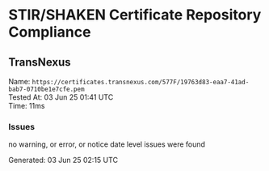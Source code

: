 # STIR/SHAKEN Certificate Repository Compliance

## TransNexus

Name: `https://certificates.transnexus.com/577F/19763d83-eaa7-41ad-bab7-0710be1e7cfe.pem`\
Tested At: 03 Jun 25 01:41 UTC\
Time: 11ms

### Issues

no warning, or error, or notice date level issues were found

Generated: 03 Jun 25 02:15 UTC